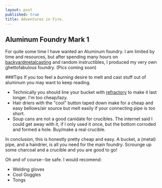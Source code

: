 ```yaml
---
layout: post
published: true
title: Adventures in Fire.
---
```


## Aluminum Foundry Mark 1

For quite some time I have wanted an Aluminum foundry. I am limited by time and resources, but after spending many hours on [backyardmetalcasting](http://www.backyardmetalcasting.com/) and random instructibles, I produced my very own ghettofabulous foundry. 
(Pics coming soon)

###Tips
If you too feel a _burning_ desire to melt and cast stuff out of aluminum you may want to keep reading.

- Technically you should line your bucket with [refractory](http://en.wikipedia.org/wiki/Refractory) to make it last longer. I'm too cheap/lazy.
- Hair driers with the "cool" button taped down make for a cheap and easy bellows/air source but melt easily if your connecting pipe is too short.
- Soup cans are not a good canidate for crucibles. The internet said I could get away with it, if I only used it once, but the bottom corroded and formed a hole. Buy/make a real crucible.

In conclusion, this is honestly pretty cheap and easy. A bucket, a (metal) pipe, and a hairdrier, is all you need for the main foundry. Scrounge up some charcoal and a crucible and you are good to go!

Oh and of course--be safe. I would recomend:
- Welding gloves 
- Cool Goggles
- Tongs